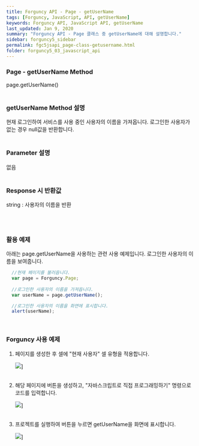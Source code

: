 ```yaml
---
title: Forguncy API - Page - getUserName
tags: [Forguncy, JavaScript, API, getUserName]
keywords: Forguncy API, JavaScript API, getUserName
last_updated: Jan 9, 2020
summary: "Forguncy API - Page 클래스 중 getUserName에 대해 설명합니다."
sidebar: forguncy5_sidebar
permalink: fgc5jsapi_page-class-getusername.html
folder: forguncy5_03_javascript_api
---
```


### Page - getUserName Method
page.getUserName()
<br /><br />

### getUserName Method 설명
현재 로그인하여 서비스를 사용 중인 사용자의 이름을 가져옵니다. 로그인한 사용자가 없는 경우 null값을 반환합니다. 
<br /><br />

### Parameter 설명
없음
<br /><br />

### Response 시 반환값
string : 사용자의 이름을 반환

 <br /><br />

### 활용 예제
아래는 page.getUserName을 사용하는 관련 사용 예제입니다. 로그인한 사용자의 이름을 보여줍니다.
<br />

~~~javascript
  //현재 페이지를 불러옵니다.
  var page = Forguncy.Page;
  
  //로그인한 사용자의 이름을 가져옵니다.
  var userName = page.getUserName();

  //로그인한 사용자의 이름을 화면에 표시합니다.
  alert(userName);
~~~

<br />

### Forguncy 사용 예제

1. 페이지를 생성한 후 셀에 "현재 사용자" 셀 유형을 적용합니다.

    ![]({{site.url}}/images/forguncy5/ex-ss_page-getusername01.png)]
    <br /><br />

2. 해당 페이지에 버튼을 생성하고, "자바스크립트로 직접 프로그래밍하기" 명령으로 코드를 입력합니다.

    ![]({{site.url}}/images/forguncy5/ex-ss_page-getusername02.png)]
    <br /><br />

3. 프로젝트를 실행하여 버튼을 누르면 getUserName을 화면에 표시합니다.

    ![]({{site.url}}/images/forguncy5/ex-ss_page-getusername03.png)]


<br /><br />